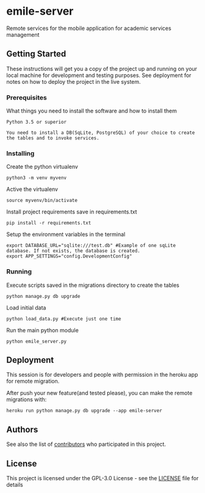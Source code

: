 # emile-server
Remote services for the mobile application for academic services management

## Getting Started

These instructions will get you a copy of the project up and running on your local machine for development and testing purposes. See deployment for notes on how to deploy the project in the live system.

### Prerequisites

What things you need to install the software and how to install them

```
Python 3.5 or superior

You need to install a DB(SqLite, PostgreSQL) of your choice to create the tables and to invoke services.
```

### Installing

Create the python virtualenv

```
python3 -m venv myvenv
```

Active the virtualenv

```
source myvenv/bin/activate
```

Install project requirements save in requirements.txt

```
pip install -r requirements.txt
```

Setup the environment variables in the terminal

```
export DATABASE_URL="sqlite:///test.db" #Example of one sqLite database. If not exists, the database is created.
export APP_SETTINGS="config.DevelopmentConfig"
```

### Running

Execute scripts saved in the migrations directory to create the tables

```
python manage.py db upgrade
```

Load initial data

```
python load_data.py #Execute just one time
```


Run the main python module

```
python emile_server.py
```

## Deployment

This session is for developers and people with permission in the heroku app for remote migration. 

After push your new feature(and tested please), you can make the remote migrations with:

```
heroku run python manage.py db upgrade --app emile-server
```


## Authors

See also the list of [contributors](https://github.com/sandroandrade/emile-server/contributors) who participated in this project.

## License

This project is licensed under the GPL-3.0 License - see the [LICENSE](LICENSE) file for details
